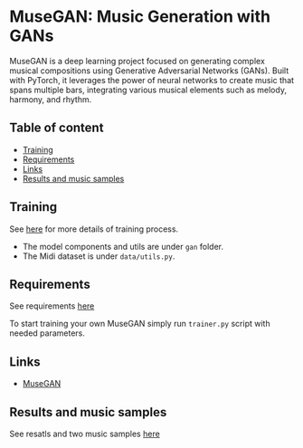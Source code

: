 MuseGAN: Music Generation with GANs
=========
MuseGAN is a deep learning project focused on generating complex musical compositions using Generative Adversarial Networks (GANs). Built with PyTorch, it leverages the power of neural networks to create music that spans multiple bars, integrating various musical elements such as melody, harmony, and rhythm.


## Table of content

- [Training](#train)
- [Requirements](#quirements)
- [Links](#links)
- [Results and music samples](#results)

## Training 

See [here](https://github.com/avdtoto/MuseGan_project/blob/main/MuseGan_.ipynb) for more details of training process.
* The model components and utils are under `gan` folder.
* The Midi dataset is under `data/utils.py`.

## Requirements

See requirements [here](https://github.com/avdtoto/MuseGan_project/blob/main/requirements.txt)

To start training your own MuseGAN simply run `trainer.py` script with needed parameters.

## Links

* [MuseGAN](https://arxiv.org/abs/1709.06298)

## Results and music samples

See resatls and two music samples [here](https://github.com/avdtoto/MuseGan_project/blob/main/results)
